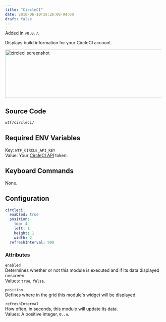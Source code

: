 ```yaml
---
title: "CircleCI"
date: 2018-06-10T19:26:08-04:00
draft: false
---
```


Added in `v0.0.7`.

Displays build information for your CircleCI account.

<img src="/imgs/modules/circleci.png" width="640" height="156" alt="circleci screenshot" />

## Source Code

```bash
wtf/circleci/
```

## Required ENV Variables

<span class="caption">Key:</span> `WTF_CIRCLE_API_KEY` <br />
<span class="caption">Value:</span> Your <a href="https://circleci.com/account/api">CircleCI API</a>
token.

## Keyboard Commands

None.

## Configuration

```yaml
circleci:
  enabled: true
  position:
    top: 4
    left: 1
    height: 1
    width: 2
  refreshInterval: 900
```

### Attributes

`enabled` <br />
Determines whether or not this module is executed and if its data displayed onscreen. <br />
Values: `true`, `false`.

`position` <br />
Defines where in the grid this module's widget will be displayed. <br />

`refreshInterval` <br />
How often, in seconds, this module will update its data. <br />
Values: A positive integer, `0..n`.
